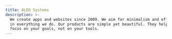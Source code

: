 ```yaml
---
title: ALEO Systems
description: >-
  We create apps and websites since 2009. We aim for minimalism and efficiency
  in everything we do. Our products are simple yet beautiful. They help you
  focus on your goals, not on your tools.
---
```

